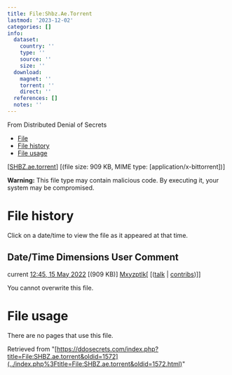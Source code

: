 ```yaml
---
title: File:Shbz.Ae.Torrent
lastmod: '2023-12-02'
categories: []
info:
  dataset:
    country: ''
    type: ''
    source: ''
    size: ''
  download:
    magnet: ''
    torrent: ''
    direct: ''
  references: []
  notes: ''
---
```




From Distributed Denial of Secrets

- [File](./File:SHBZ.ae.torrent.html#file)
- [File history](./File:SHBZ.ae.torrent.html#filehistory)
- [File usage](./File:SHBZ.ae.torrent.html#filelinks)

[[SHBZ.ae.torrent](../images/d/d3/SHBZ.ae.torrent "SHBZ.ae.torrent")]
‎[(file size: 909 KB, MIME type:
[application/x-bittorrent])]

**Warning:** This file type may contain malicious code. By executing it,
your system may be compromised.

# File history

Click on a date/time to view the file as it appeared at that time.

Date/Time Dimensions User Comment
---
current [12:45, 15 May 2022](../images/d/d3/SHBZ.ae.torrent) [(909 KB)] [Mxyzptlk](../index.php%3Ftitle=User:Mxyzptlk&action=edit&redlink=1.html "User:Mxyzptlk (page does not exist)")[ [([talk](../index.php%3Ftitle=User_talk:Mxyzptlk&action=edit&redlink=1.html "User talk:Mxyzptlk (page does not exist)") | [contribs](./Special:Contributions/Mxyzptlk.html "Special:Contributions/Mxyzptlk"))]]

You cannot overwrite this file.

# File usage

There are no pages that use this file.

Retrieved from
"[https://ddosecrets.com/index.php?title=File:SHBZ.ae.torrent&oldid=1572](../index.php%3Ftitle=File:SHBZ.ae.torrent&oldid=1572.html)"

